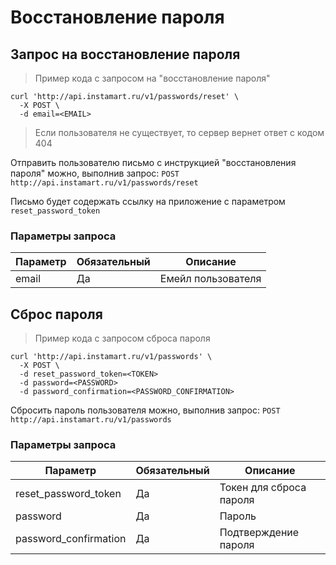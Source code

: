 # Восстановление пароля

## Запрос на восстановление пароля

> Пример кода c запросом на "восстановление пароля"

```shell
curl 'http://api.instamart.ru/v1/passwords/reset' \
  -X POST \
  -d email=<EMAIL>
```

> Если пользователя не существует, то сервер вернет ответ с кодом 404

Отправить пользователю письмо с инструкцией "восстановления пароля" можно, выполнив запрос:
`POST http://api.instamart.ru/v1/passwords/reset`

Письмо будет содержать ссылку на приложение с параметром `reset_password_token`

### Параметры запроса

Параметр | Обязательный | Описание
--------- | ------- | -----------
email | Да | Емейл пользователя


## Сброс пароля

> Пример кода c запросом сброса пароля

```shell
curl 'http://api.instamart.ru/v1/passwords' \
  -X POST \
  -d reset_password_token=<TOKEN>
  -d password=<PASSWORD>
  -d password_confirmation=<PASSWORD_CONFIRMATION>
```

Сбросить пароль пользователя можно, выполнив запрос:
`POST http://api.instamart.ru/v1/passwords`

### Параметры запроса

Параметр | Обязательный | Описание
--------- | ------- | -----------
reset_password_token | Да | Токен для сброса пароля
password | Да | Пароль
password_confirmation | Да | Подтверждение пароля


